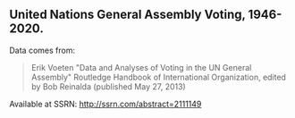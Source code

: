 ## United Nations General Assembly Voting, 1946-2020.

Data comes from:

> Erik Voeten "Data and Analyses of Voting in the UN General Assembly" Routledge Handbook of International Organization, edited by Bob Reinalda (published May 27, 2013)

Available at SSRN: http://ssrn.com/abstract=2111149
